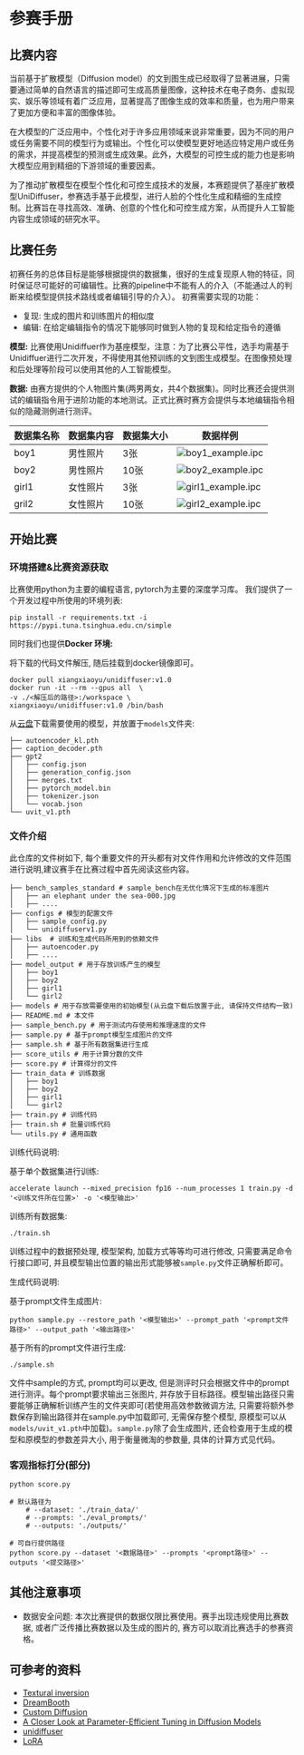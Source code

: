 # 参赛手册

## 比赛内容
当前基于扩散模型（Diffusion model）的文到图生成已经取得了显著进展，只需要通过简单的自然语言的描述即可生成高质量图像，这种技术在电子商务、虚拟现实、娱乐等领域有着广泛应用，显著提高了图像生成的效率和质量，也为用户带来了更加方便和丰富的图像体验。

在大模型的广泛应用中，个性化对于许多应用领域来说非常重要，因为不同的用户或任务需要不同的模型行为或输出。个性化可以使模型更好地适应特定用户或任务的需求，并提高模型的预测或生成效果。此外，大模型的可控生成的能力也是影响大模型应用到精细的下游领域的重要因素。

为了推动扩散模型在模型个性化和可控生成技术的发展，本赛题提供了基座扩散模型UniDiffuser，参赛选手基于此模型，进行人脸的个性化生成和精细的生成控制。比赛旨在寻找高效、准确、创意的个性化和可控生成方案，从而提升人工智能内容生成领域的研究水平。

## 比赛任务
初赛任务的总体目标是能够根据提供的数据集，很好的生成复现原人物的特征，同时保证尽可能好的可编辑性。比赛的pipeline中不能有人的介入（不能通过人的判断来给模型提供技术路线或者编辑引导的介入）。
初赛需要实现的功能：
- 复现: 生成的图片和训练图片的相似度
- 编辑: 在给定编辑指令的情况下能够同时做到人物的复现和给定指令的遵循

**模型:**
比赛使用Unidiffuer作为基座模型，注意：为了比赛公平性，选手均需基于Unidiffuer进行二次开发，不得使用其他预训练的文到图生成模型。在图像预处理和后处理等阶段可以使用其他的人工智能模型。

**数据:**
由赛方提供的个人物图片集(两男两女，共4个数据集)。同时比赛还会提供测试的编辑指令用于进阶功能的本地测试。正式比赛时赛方会提供与本地编辑指令相似的隐藏测例进行测评。

| 数据集名称 | 数据集内容 | 数据集大小| 数据样例 |
| --- | --- | --- | ---- |
| boy1 | 男性照片| 3张| ![boy1_example.ipc](./resources/boy1_example.jpeg)|
| boy2 | 男性照片| 10张| ![boy2_example.ipc](./resources/boy2_example.jpeg) |
| girl1 | 女性照片| 3张| ![girl1_example.ipc](./resources/girl1_example.jpeg)|
| gril2 | 女性照片| 10张| ![girl2_example.ipc](./resources/girl2_example.jpeg)|



## 开始比赛


### 环境搭建&比赛资源获取
比赛使用python为主要的编程语言, pytorch为主要的深度学习库。
我们提供了一个开发过程中所使用的环境列表:
```
pip install -r requirements.txt -i https://pypi.tuna.tsinghua.edu.cn/simple
```

同时我们也提供**Docker 环境:**

将下载的代码文件解压, 随后挂载到docker镜像即可。
```shell
docker pull xiangxiaoyu/unidiffuser:v1.0
docker run -it --rm --gpus all  \
-v ./<解压后的路径>:/workspace \
xiangxiaoyu/unidiffuser:v1.0 /bin/bash
```


从[云盘](https://cloud.tsinghua.edu.cn/d/1f0f8b1ada0e46a68542/)下载需要使用的模型，并放置于`models`文件夹:
```
├── autoencoder_kl.pth
├── caption_decoder.pth
├── gpt2
│   ├── config.json
│   ├── generation_config.json
│   ├── merges.txt
│   ├── pytorch_model.bin
│   ├── tokenizer.json
│   └── vocab.json
└── uvit_v1.pth
```


### 文件介绍
此仓库的文件树如下, 每个重要文件的开头都有对文件作用和允许修改的文件范围进行说明,建议赛手在比赛过程中首先阅读这些内容。

``` shell
├── bench_samples_standard # sample_bench在无优化情况下生成的标准图片
│   ├── an elephant under the sea-000.jpg
│   ├── ....
├── configs # 模型的配置文件
│   ├── sample_config.py
│   └── unidiffuserv1.py
├── libs  # 训练和生成代码所用到的依赖文件
│   ├── autoencoder.py
│   ├── ....
├── model_output # 用于存放训练产生的模型
│   ├── boy1
│   ├── boy2
│   ├── girl1
│   └── girl2
├── models # 用于存放需要使用的初始模型(从云盘下载后放置于此, 请保持文件结构一致)
├── README.md # 本文件
├── sample_bench.py # 用于测试内存使用和推理速度的文件
├── sample.py # 基于prompt模型生成图片的文件
├── sample.sh # 基于所有数据集进行生成
├── score_utils # 用于计算分数的文件
├── score.py # 计算得分的文件
├── train_data # 训练数据
│   ├── boy1
│   ├── boy2
│   ├── girl1
│   └── girl2
├── train.py # 训练代码
├── train.sh # 批量训练代码
└── utils.py # 通用函数
```

训练代码说明:

基于单个数据集进行训练:
```shell
accelerate launch --mixed_precision fp16 --num_processes 1 train.py -d '<训练文件所在位置>' -o '<模型输出>'
```

训练所有数据集:
```shell
./train.sh
```
训练过程中的数据预处理, 模型架构, 加载方式等等均可进行修改, 只需要满足命令行接口即可, 并且模型输出位置的输出形式能够被`sample.py`文件正确解析即可。


生成代码说明:

基于prompt文件生成图片:
```shell
python sample.py --restore_path '<模型输出>' --prompt_path '<prompt文件路径>' --output_path '<输出路径>'
```
基于所有的prompt文件进行生成:
```
./sample.sh
```
文件中sample的方式, prompt均可以更改, 但是测评时只会根据文件中的prompt进行测评。每个prompt要求输出三张图片, 并存放于目标路径。模型输出路径只需要能够正确解析训练产生的文件夹即可(若使用高效参数微调方法, 只需要将额外参数保存到输出路径并在sample.py中加载即可, 无需保存整个模型, 原模型可以从`models/uvit_v1.pth`中加载)。`sample.py`除了会生成图片, 还会检查用于生成的模型和原模型的参数差异大小, 用于衡量微淘的参数量, 具体的计算方式见代码。



### 客观指标打分(部分)
```shell
python score.py

# 默认路径为
    # --dataset: './train_data/'
    # --prompts: './eval_prompts/'
    # --outputs: './outputs/'

# 可自行提供路径
python score.py --dataset '<数据路径>' --prompts '<prompt路径>' --outputs '<提交路径>'
```


## 其他注意事项
- 数据安全问题: 本次比赛提供的数据仅限比赛使用。赛手出现违规使用比赛数据, 或者广泛传播比赛数据以及生成的图片的, 赛方可以取消比赛选手的参赛资格。



## 可参考的资料

- [Textural inversion](https://arxiv.org/abs/2208.01618)
- [DreamBooth](https://arxiv.org/abs/2208.12242)
- [Custom Diffusion](https://www.cs.cmu.edu/~custom-diffusion/)
- [A Closer Look at Parameter-Efficient Tuning in Diffusion Models](https://arxiv.org/abs/2303.18181)
- [unidiffuser](https://github.com/thu-ml/unidiffuser)
- [LoRA](https://github.com/microsoft/LoRA)


